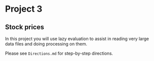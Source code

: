 # Project 3
## Stock prices

In this project you will use lazy evaluation to assist in reading very large data files and doing processing on them.

Please see `Directions.md` for step-by-step directions.
